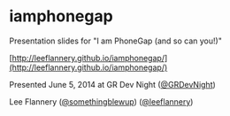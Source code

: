 iamphonegap
===========

Presentation slides for "I am PhoneGap (and so can you!)"

[http://leeflannery.github.io/iamphonegap/](http://leeflannery.github.io/iamphonegap/)

Presented June 5, 2014
at GR Dev Night ([@GRDevNight](https://twitter.com/@GRDevNight))

Lee Flannery ([@somethingblewup](https://twitter.com/@somethingblewup)) ([@leeflannery](https://twitter.com/@leeflannery))
